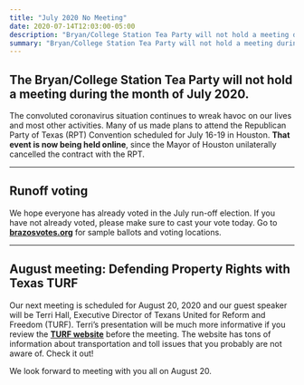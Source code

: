 ```yaml
---
title: "July 2020 No Meeting"
date: 2020-07-14T12:03:00-05:00
description: "Bryan/College Station Tea Party will not hold a meeting during the month of July 2020"
summary: "Bryan/College Station Tea Party will not hold a meeting during the month of July 2020"
---
```


## The Bryan/College Station Tea Party will not hold a meeting during the month of July 2020.
 
The convoluted coronavirus situation continues to wreak havoc on our lives and most other activities. Many of us made plans to attend the Republican Party of Texas (RPT) Convention scheduled for July 16-19 in Houston. **That event is now being held online**, since the Mayor of Houston unilaterally cancelled the contract with the RPT.  

---

## Runoff voting

We hope everyone has already voted in the July run-off election. If you have not already voted, please make sure to cast your vote today. Go to **[brazosvotes.org](https://brazosvotes.org)** for sample ballots and voting locations.  

---
 
## August meeting: Defending Property Rights with Texas TURF 

Our next meeting is scheduled for August 20, 2020 and our guest speaker will be Terri Hall, Executive Director of Texans United for Reform and Freedom (TURF). Terri’s presentation will be much more informative if you review the **[TURF website](https://www.texasturf.org/)** before the meeting. The website has tons of information about transportation and toll issues that you probably are not aware of. Check it out!
 
We look forward to meeting with you all on August 20.
 



